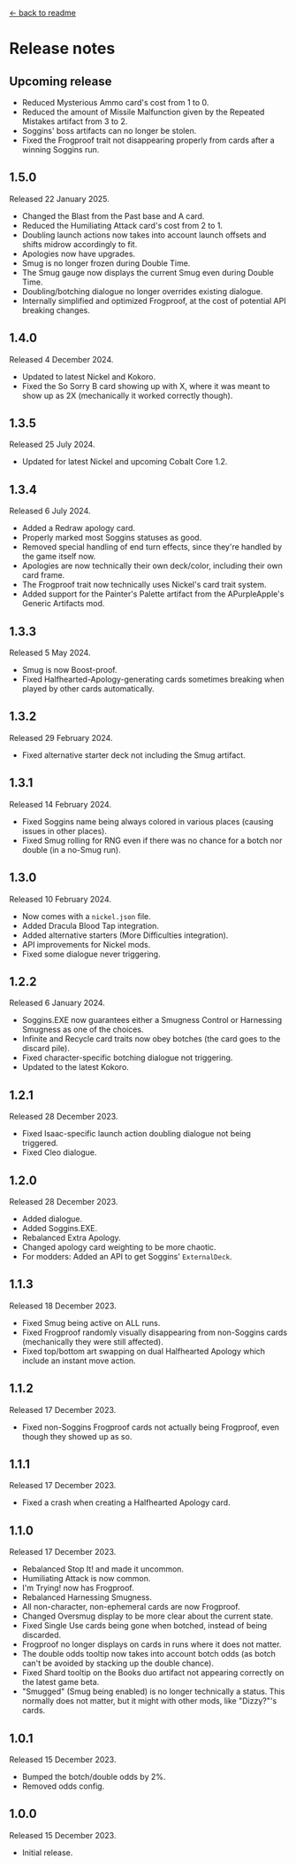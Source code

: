 [← back to readme](README.md)

# Release notes

## Upcoming release

* Reduced Mysterious Ammo card's cost from 1 to 0.
* Reduced the amount of Missile Malfunction given by the Repeated Mistakes artifact from 3 to 2.
* Soggins' boss artifacts can no longer be stolen.
* Fixed the Frogproof trait not disappearing properly from cards after a winning Soggins run.

## 1.5.0
Released 22 January 2025.

* Changed the Blast from the Past base and A card.
* Reduced the Humiliating Attack card's cost from 2 to 1.
* Doubling launch actions now takes into account launch offsets and shifts midrow accordingly to fit.
* Apologies now have upgrades.
* Smug is no longer frozen during Double Time.
* The Smug gauge now displays the current Smug even during Double Time.
* Doubling/botching dialogue no longer overrides existing dialogue.
* Internally simplified and optimized Frogproof, at the cost of potential API breaking changes.

## 1.4.0
Released 4 December 2024.

* Updated to latest Nickel and Kokoro.
* Fixed the So Sorry B card showing up with X, where it was meant to show up as 2X (mechanically it worked correctly though).

## 1.3.5
Released 25 July 2024.

* Updated for latest Nickel and upcoming Cobalt Core 1.2.

## 1.3.4
Released 6 July 2024.

* Added a Redraw apology card.
* Properly marked most Soggins statuses as good.
* Removed special handling of end turn effects, since they're handled by the game itself now.
* Apologies are now technically their own deck/color, including their own card frame.
* The Frogproof trait now technically uses Nickel's card trait system.
* Added support for the Painter's Palette artifact from the APurpleApple's Generic Artifacts mod.

## 1.3.3
Released 5 May 2024.

* Smug is now Boost-proof.
* Fixed Halfhearted-Apology-generating cards sometimes breaking when played by other cards automatically.

## 1.3.2
Released 29 February 2024.

* Fixed alternative starter deck not including the Smug artifact.

## 1.3.1
Released 14 February 2024.

* Fixed Soggins name being always colored in various places (causing issues in other places).
* Fixed Smug rolling for RNG even if there was no chance for a botch nor double (in a no-Smug run).

## 1.3.0
Released 10 February 2024.

* Now comes with a `nickel.json` file.
* Added Dracula Blood Tap integration.
* Added alternative starters (More Difficulties integration).
* API improvements for Nickel mods.
* Fixed some dialogue never triggering.

## 1.2.2
Released 6 January 2024.

* Soggins.EXE now guarantees either a Smugness Control or Harnessing Smugness as one of the choices.
* Infinite and Recycle card traits now obey botches (the card goes to the discard pile).
* Fixed character-specific botching dialogue not triggering.
* Updated to the latest Kokoro.

## 1.2.1
Released 28 December 2023.

* Fixed Isaac-specific launch action doubling dialogue not being triggered.
* Fixed Cleo dialogue.

## 1.2.0
Released 28 December 2023.

* Added dialogue.
* Added Soggins.EXE.
* Rebalanced Extra Apology.
* Changed apology card weighting to be more chaotic.
* For modders: Added an API to get Soggins' `ExternalDeck`.

## 1.1.3
Released 18 December 2023.

* Fixed Smug being active on ALL runs.
* Fixed Frogproof randomly visually disappearing from non-Soggins cards (mechanically they were still affected).
* Fixed top/bottom art swapping on dual Halfhearted Apology which include an instant move action.

## 1.1.2
Released 17 December 2023.

* Fixed non-Soggins Frogproof cards not actually being Frogproof, even though they showed up as so.

## 1.1.1
Released 17 December 2023.

* Fixed a crash when creating a Halfhearted Apology card.

## 1.1.0
Released 17 December 2023.

* Rebalanced Stop It! and made it uncommon.
* Humiliating Attack is now common.
* I'm Trying! now has Frogproof.
* Rebalanced Harnessing Smugness.
* All non-character, non-ephemeral cards are now Frogproof.
* Changed Oversmug display to be more clear about the current state.
* Fixed Single Use cards being gone when botched, instead of being discarded.
* Frogproof no longer displays on cards in runs where it does not matter.
* The double odds tooltip now takes into account botch odds (as botch can't be avoided by stacking up the double chance).
* Fixed Shard tooltip on the Books duo artifact not appearing correctly on the latest game beta.
* "Smugged" (Smug being enabled) is no longer technically a status. This normally does not matter, but it might with other mods, like "Dizzy?"'s cards.

## 1.0.1
Released 15 December 2023.

* Bumped the botch/double odds by 2%.
* Removed odds config.

## 1.0.0
Released 15 December 2023.

* Initial release.